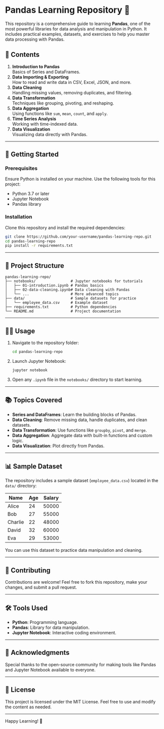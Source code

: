 
# Pandas Learning Repository 🐼

This repository is a comprehensive guide to learning **Pandas**, one of the most powerful libraries for data analysis and manipulation in Python. It includes practical examples, datasets, and exercises to help you master data processing with Pandas.



## 📖 Contents

1. **Introduction to Pandas**  
   Basics of Series and DataFrames.
2. **Data Importing & Exporting**  
   How to read and write data in CSV, Excel, JSON, and more.
3. **Data Cleaning**  
   Handling missing values, removing duplicates, and filtering.
4. **Data Transformation**  
   Techniques like grouping, pivoting, and reshaping.
5. **Data Aggregation**  
   Using functions like `sum`, `mean`, `count`, and `apply`.
6. **Time Series Analysis**  
   Working with time-indexed data.
7. **Data Visualization**  
   Visualizing data directly with Pandas.

---

## 🚀 Getting Started

### Prerequisites

Ensure Python is installed on your machine. Use the following tools for this project:

- Python 3.7 or later
- Jupyter Notebook
- Pandas library

### Installation

Clone this repository and install the required dependencies:

```bash
git clone https://github.com/your-username/pandas-learning-repo.git
cd pandas-learning-repo
pip install -r requirements.txt
```

---

## 📂 Project Structure

```plaintext
pandas-learning-repo/
├── notebooks/                # Jupyter notebooks for tutorials
│   ├── 01-introduction.ipynb # Pandas basics
│   ├── 02-data-cleaning.ipynb# Data cleaning with Pandas
│   └── ...                   # More advanced topics
├── data/                     # Sample datasets for practice
│   └── employee_data.csv     # Example dataset
├── requirements.txt          # Python dependencies
└── README.md                 # Project documentation
```

---

## 🧑‍💻 Usage

1. Navigate to the repository folder:

   ```bash
   cd pandas-learning-repo
   ```

2. Launch Jupyter Notebook:

   ```bash
   jupyter notebook
   ```

3. Open any `.ipynb` file in the `notebooks/` directory to start learning.

---

## 📚 Topics Covered

- **Series and DataFrames**: Learn the building blocks of Pandas.
- **Data Cleaning**: Remove missing data, handle duplicates, and clean datasets.
- **Data Transformation**: Use functions like `groupby`, `pivot`, and `merge`.
- **Data Aggregation**: Aggregate data with built-in functions and custom logic.
- **Data Visualization**: Plot directly from Pandas.

---

## 📊 Sample Dataset

The repository includes a sample dataset (`employee_data.csv`) located in the `data/` directory:

| Name     | Age | Salary  |
|----------|-----|---------|
| Alice    | 24  | 50000   |
| Bob      | 27  | 55000   |
| Charlie  | 22  | 48000   |
| David    | 32  | 60000   |
| Eva      | 29  | 53000   |

You can use this dataset to practice data manipulation and cleaning.

---

## 🤝 Contributing

Contributions are welcome! Feel free to fork this repository, make your changes, and submit a pull request.

---

## 🛠️ Tools Used

- **Python**: Programming language.
- **Pandas**: Library for data manipulation.
- **Jupyter Notebook**: Interactive coding environment.

---

## 🌟 Acknowledgments

Special thanks to the open-source community for making tools like Pandas and Jupyter Notebook available to everyone.

---

## 📄 License

This project is licensed under the MIT License. Feel free to use and modify the content as needed.

---

Happy Learning! 🎉

